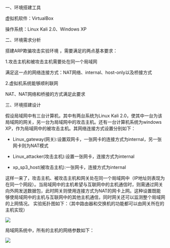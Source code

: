 一、环境搭建工具

虚拟机软件：VirtualBox

操作系统：Linux Kali 2.0、Windows XP

二、环境需求分析

搭建ARP欺骗攻击实验环境 ，需要满足的两点基本要求：

1.攻击主机和被攻击主机需要处在同一个局域网

满足这一点的网络连接方式：NAT网络、internal、host-only以及桥接方式

2.虚拟机系统能够顺利联网

NAT、NAT网络和桥接的方式满足此要求

三、环境搭建设计

假设局域网中有三台计算机，其中有两台系统为Linux Kali 2.0，使其中一台为该局域网的网关，另一台为局域网中的攻击主机。还有一台计算机系统为windows XP，作为局域网中的被攻击主机。其网络连接方式设置分别如下：



- Linux_gateway(网关):设置双网卡，一张网卡的连接方式为internal，另一张网卡则为NAT模式



- Linux_attacker(攻击主机):设置一张网卡，连接方式为internal



- xp_sp3_host(被攻击主机):一张网卡，连接方式为internal

这样一来了，攻击主机、被攻击主机和网关处在同一个局域网中（IP地址则表现为在同一个网段）。当局域网中的主机希望与互联网中的主机通信时，则需通过网关向外网发送数据包，此时网关则使用连接方式为NAT的网卡上网。这种设置既能够使局域网中的主机与互联网中的其他主机通信，同时网关还可以监测整个局域网的上网情况。
实验拓扑图如下：（其中路由器和交换机的功能都可以由网关所在的主机实现）

![](E:\学习\大三\网络安全\大作业\实验截图\拓扑\局域网.PNG) 

局域网系统中，所有的主机的网络参数如下：

![](E:\学习\大三\网络安全\大作业\实验截图\拓扑\参数.PNG)
